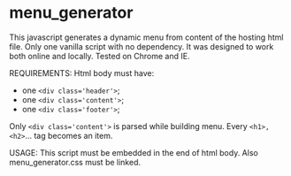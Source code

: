 # menu_generator
This javascript generates a dynamic menu from content of the hosting html file. Only one vanilla script with no dependency.
It was designed to work both online and locally.
Tested on Chrome and IE.

REQUIREMENTS:
Html body must have: 
- one ```<div class='header'>```;
- one ```<div class='content'>```;
- one ```<div class='footer'>```;

 Only ```<div class='content'>``` is parsed while building menu. 
 Every ```<h1>, <h2>```... tag becomes an item.
 
 USAGE:
 This script must be embedded in the end of html body.
 Also menu_generator.css must be linked.
